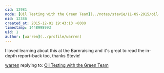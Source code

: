 ```yaml
---
cid: 12981
node: [Oil Testing with the Green Team](../notes/stevie/11-09-2015/oil-testing-with-the-green-team)
nid: 12386
created_at: 2015-12-01 19:43:13 +0000
timestamp: 1448998993
uid: 1
author: [warren](../profile/warren)
---
```


I loved learning about this at the Barnraising and it's great to read the in-depth report-back too, thanks Stevie!

[warren](../profile/warren) replying to: [Oil Testing with the Green Team](../notes/stevie/11-09-2015/oil-testing-with-the-green-team)

